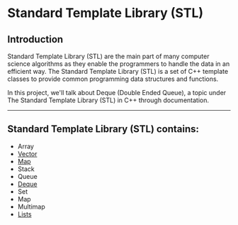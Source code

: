 # Standard Template Library (STL)

## Introduction
<p> Standard Template Library (STL) are the main part of many computer science algorithms as they enable the programmers to handle the data in an efficient way. The Standard Template Library (STL) is a set of C++ template classes to provide common programming data structures and functions.

In this project, we'll talk about Deque (Double Ended Queue), a topic under The Standard Template Library (STL) in C++ through documentation. </p>

<hr>

## Standard Template Library (STL) contains:

- Array
- [Vector](Vector)
- [Map](Maps)
- Stack
- Queue
- [Deque](Deque)
- Set
- Map
- Multimap
- [Lists](STL-LISTS.md)

